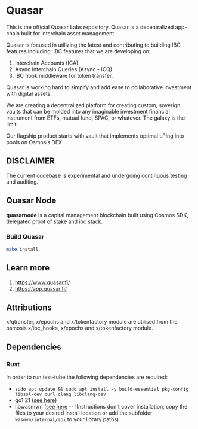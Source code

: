 # Quasar

This is the official Quasar Labs repository.
Quasar is a decentralized app-chain built for interchain asset management.

Quasar is focused in utilizing the latest and contributing to building IBC features including:
IBC features that we are developing on:
1. Interchain Accounts (ICA).
2. Async Interchain Queries (Async - ICQ).
3. IBC hook middleware for token transfer. 

Quasar is working hard to simplfy and add ease to collaborative investment with digital assets. 

We are creating a decentralized platform for creating custom, soverign vaults that can be molded into any imaginable investment financial instrument from ETFs, mutual fund, SPAC, or whatever. 
The galaxy is the limit. 

Our flagship product starts with vault that implements optimal LPing into pools on Osmosis DEX.

## DISCLAIMER
The current codebase is experimental and undergoing continuous testing and auditing. 

## Quasar Node
**quasarnode** is a capital management blockchain built using Cosmos SDK, delegated proof of stake and ibc stack. 

### Build Quasar

```bash
make install 
```

  
## Learn more
1. https://www.quasar.fi/
2. https://app.quasar.fi/
 
## Attributions

x/qtransfer, x/epochs and x/tokenfactory module are utilised from the osmosis x/ibc_hooks, x/epochs and x/tokenfactory module.


## Dependencies
### Rust
In order to run test-tube the following dependencies are required:
* `sudo apt update && sudo apt install -y build-essential pkg-config libssl-dev curl clang libclang-dev`
* go1.21 ([see here](https://go.dev/doc/install))
* libwasmvm ([see here](https://github.com/CosmWasm/wasmvm) -- !Instructions don't cover installation, copy the files to your desired install location or add the subfolder `wasmvm/internal/api` to your library paths) 
